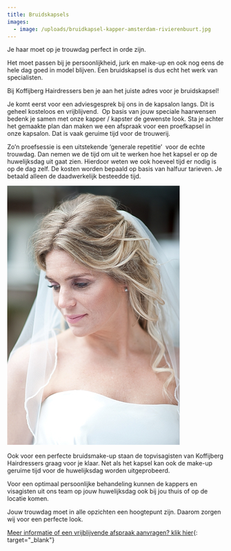 ```yaml
---
title: Bruidskapsels
images:
  - image: /uploads/bruidkapsel-kapper-amsterdam-rivierenbuurt.jpg
---
```


Je haar moet op je trouwdag perfect in orde zijn.

Het moet passen bij je persoonlijkheid, jurk en make-up en ook nog eens de hele dag goed in model blijven. Een bruidskapsel is dus echt het werk van specialisten.

Bij Koffijberg Hairdressers ben je aan het juiste adres voor je bruidskapsel!

Je komt eerst voor een adviesgesprek bij ons in de kapsalon langs. Dit is geheel kosteloos en vrijblijvend. &nbsp;Op basis van jouw speciale haarwensen bedenk je samen met onze kapper / kapster de gewenste look. Sta je achter het gemaakte plan dan maken we een afspraak voor een proefkapsel in onze kapsalon. Dat is vaak geruime tijd voor de trouwerij.

Zo’n proefsessie is een uitstekende ‘generale repetitie’ &nbsp;voor de echte trouwdag. Dan nemen we de tijd om uit te werken hoe het kapsel er op de huwelijksdag uit gaat zien. Hierdoor weten we ook hoeveel tijd er nodig is op de dag zelf. De kosten worden bepaald op basis van halfuur tarieven. Je betaald alleen de daadwerkelijk besteedde tijd.

![](/uploads/bruidkapsel-kapper-amsterdam-rivierenbuurt-1.jpg)

Ook voor een perfecte bruidsmake-up staan de topvisagisten van Koffijberg Hairdressers graag voor je klaar. Net als het kapsel kan ook de make-up geruime tijd voor de huwelijksdag worden uitgeprobeerd.

Voor een optimaal persoonlijke behandeling kunnen de kappers en visagisten uit ons team op jouw huwelijksdag ook bij jou thuis of op de locatie komen.

Jouw trouwdag moet in alle opzichten een hoogtepunt zijn. Daarom zorgen wij voor een perfecte look.

[Meer informatie of een vrijblijvende afspraak aanvragen? klik hier](https://www.koffijberg.nl/contact/){: target="_blank"}

&nbsp;
